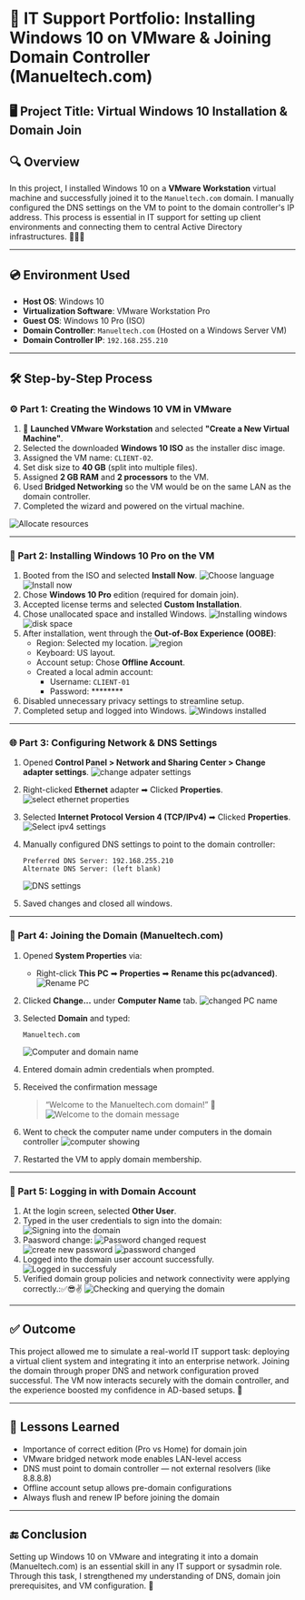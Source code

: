 # 🧰 IT Support Portfolio: Installing Windows 10 on VMware & Joining Domain Controller (Manueltech.com)

## 🖥️ Project Title: Virtual Windows 10 Installation & Domain Join

## 🔍 Overview  
In this project, I installed Windows 10 on a **VMware Workstation** virtual machine and successfully joined it to the `Manueltech.com` domain. I manually configured the DNS settings on the VM to point to the domain controller's IP address. This process is essential in IT support for setting up client environments and connecting them to central Active Directory infrastructures. 💼🧑‍💻

---

## 💿 Environment Used
- **Host OS**: Windows 10
- **Virtualization Software**: VMware Workstation Pro
- **Guest OS**: Windows 10 Pro (ISO)
- **Domain Controller**: `Manueltech.com` (Hosted on a Windows Server VM)
- **Domain Controller IP**: `192.168.255.210`

---

## 🛠️ Step-by-Step Process

### ⚙️ Part 1: Creating the Windows 10 VM in VMware

1. 🧱 **Launched VMware Workstation** and selected **"Create a New Virtual Machine"**.
2. Selected the downloaded **Windows 10 ISO** as the installer disc image.
3. Assigned the VM name: `CLIENT-02`.
4. Set disk size to **40 GB** (split into multiple files).
5. Assigned **2 GB RAM** and **2 processors** to the VM.
6. Used **Bridged Networking** so the VM would be on the same LAN as the domain controller.
7. Completed the wizard and powered on the virtual machine.

![Allocate resources](images/01a-allocated-resources.png)


---

### 💽 Part 2: Installing Windows 10 Pro on the VM

1. Booted from the ISO and selected **Install Now**.
![Choose language](images/01-choose-language.png)
![Install now](images/02-install-now.png)
3. Chose **Windows 10 Pro** edition (required for domain join).
4. Accepted license terms and selected **Custom Installation**.
5. Chose unallocated space and installed Windows.
![Installing windows](images/04-installing-windows.png)
![disk space](images/03-disk-space.png)
6. After installation, went through the **Out-of-Box Experience (OOBE)**:
   - Region: Selected my location.
   ![region](images/05-select-region.png)
   - Keyboard: US layout.
   - Account setup: Chose **Offline Account**.
   - Created a local admin account:
     - Username: `CLIENT-01`
     - Password: ********
7. Disabled unnecessary privacy settings to streamline setup.
8. Completed setup and logged into Windows.
![Windows installed](images/6-windows-10-installed.png)

---

### 🌐 Part 3: Configuring Network & DNS Settings

1. Opened **Control Panel > Network and Sharing Center > Change adapter settings**.
![change adpater settings](images/6a-change-adapter-settings.png)

2. Right-clicked **Ethernet** adapter ➡ Clicked **Properties**.
![select ethernet properties](images/6b-ethernet-properties.png)
3. Selected **Internet Protocol Version 4 (TCP/IPv4)** ➡ Clicked **Properties**.
![Select ipv4 settings ](images/6c-ipv4-settings.png)
4. Manually configured DNS settings to point to the domain controller:
   ```text
   Preferred DNS Server: 192.168.255.210
   Alternate DNS Server: (left blank)
   ```
   ![DNS settings](images/6d-DNS-seetings.png)

5. Saved changes and closed all windows.

---

### 🔗 Part 4: Joining the Domain (Manueltech.com)

1. Opened **System Properties** via:
   - Right-click **This PC** ➡ **Properties** ➡ **Rename this pc(advanced)**.
   ![Rename PC](images/07-joining-to-DC.png)
2. Clicked **Change...** under **Computer Name** tab.
![changed PC name](images/08-change-pc-name.png)

3. Selected **Domain** and typed:
   ```text
   Manueltech.com
   ```
   ![Computer and domain name](images/09-comp-name.png)
4. Entered domain admin credentials when prompted.
5. Received the confirmation message
   > “Welcome to the Manueltech.com domain!” 🎉
   ![Welcome to the domain message](images/10-joined-domain.png)
6. Went to check the computer name under computers in the domain controller
![computer showing](images/11-computer-showing.png)
6. Restarted the VM to apply domain membership.

---

### 👤 Part 5: Logging in with Domain Account

1. At the login screen, selected **Other User**.
2. Typed in the user credentials to sign into the domain:
   ![Signing into the domain](images/12-signed-into.png)
3. Paasword change:
![Password changed request](images/13-password-change.png)
![create new password](images/14-new-password.png)
![password changed](images/15-password-changed.png)
4. Logged into the domain user account successfully.
![Logged in successfuly](images/16-welcome-screen.png)
5. Verified domain group policies and network connectivity were applying correctly.:✅😎✌
![Checking and querying the domain](images/17-checking-the-connection.png)


---

## ✅ Outcome
This project allowed me to simulate a real-world IT support task: deploying a virtual client system and integrating it into an enterprise network. Joining the domain through proper DNS and network configuration proved successful. The VM now interacts securely with the domain controller, and the experience boosted my confidence in AD-based setups. 💪

---

## 🧠 Lessons Learned
- Importance of correct edition (Pro vs Home) for domain join
- VMware bridged network mode enables LAN-level access
- DNS must point to domain controller — not external resolvers (like 8.8.8.8)
- Offline account setup allows pre-domain configurations
- Always flush and renew IP before joining the domain

---

## 🔚 Conclusion
Setting up Windows 10 on VMware and integrating it into a domain (Manueltech.com) is an essential skill in any IT support or sysadmin role. Through this task, I strengthened my understanding of DNS, domain join prerequisites, and VM configuration. 🚀
